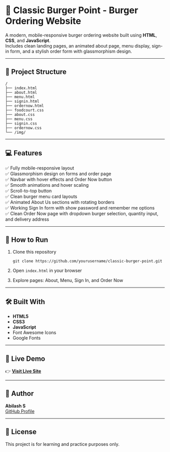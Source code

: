 # 🍔 Classic Burger Point - Burger Ordering Website

A modern, mobile-responsive burger ordering website built using **HTML**, **CSS**, and **JavaScript**.  
Includes clean landing pages, an animated about page, menu display, sign-in form, and a stylish order form with glassmorphism design.

---

## 📂 Project Structure

```
/
├── index.html
├── about.html
├── menu.html
├── signin.html
├── ordernow.html
├── foodcourt.css
├── about.css
├── menu.css
├── signin.css
├── ordernow.css
└── /img/
```

---

## 💻 Features

✅ Fully mobile-responsive layout  
✅ Glassmorphism design on forms and order page  
✅ Navbar with hover effects and Order Now button  
✅ Smooth animations and hover scaling  
✅ Scroll-to-top button  
✅ Clean burger menu card layouts  
✅ Animated About Us sections with rotating borders  
✅ Working Sign In form with show password and remember me options  
✅ Clean Order Now page with dropdown burger selection, quantity input, and delivery address  

---

## 🚀 How to Run

1. Clone this repository  
   ```
   git clone https://github.com/yourusername/classic-burger-point.git
   ```

2. Open `index.html` in your browser  
3. Explore pages: About, Menu, Sign In, and Order Now

---

## 🛠️ Built With

- **HTML5**
- **CSS3**
- **JavaScript**
- Font Awesome Icons
- Google Fonts

---

## 📌 Live Demo

👉 [**Visit Live Site**](https://classic-burger.netlify.app/)

---

## 🙌 Author

**Abilash S**  
[GitHub Profile](https://github.com/codeabi-07)

---

## 📃 License

This project is for learning and practice purposes only.
